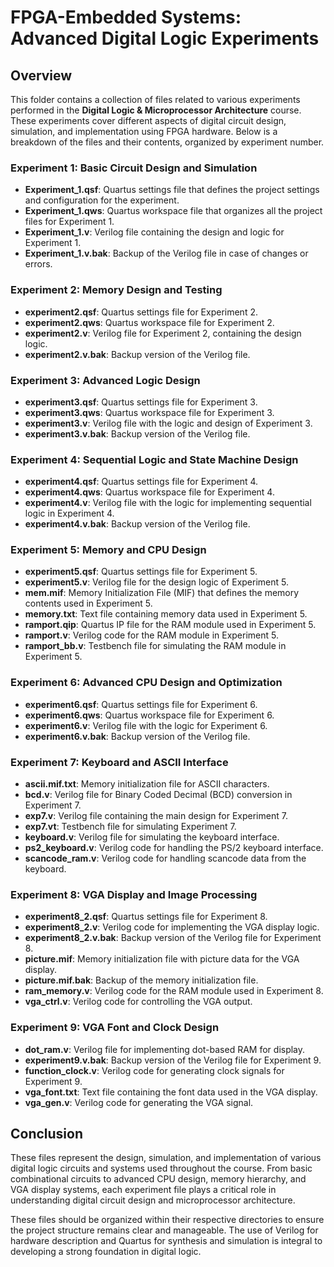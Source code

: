 # FPGA-Embedded Systems: Advanced Digital Logic Experiments

## Overview

This folder contains a collection of files related to various experiments performed in the **Digital Logic & Microprocessor Architecture** course. These experiments cover different aspects of digital circuit design, simulation, and implementation using FPGA hardware. Below is a breakdown of the files and their contents, organized by experiment number.

### **Experiment 1: Basic Circuit Design and Simulation**
- **Experiment_1.qsf**: Quartus settings file that defines the project settings and configuration for the experiment.
- **Experiment_1.qws**: Quartus workspace file that organizes all the project files for Experiment 1.
- **Experiment_1.v**: Verilog file containing the design and logic for Experiment 1.
- **Experiment_1.v.bak**: Backup of the Verilog file in case of changes or errors.

### **Experiment 2: Memory Design and Testing**
- **experiment2.qsf**: Quartus settings file for Experiment 2.
- **experiment2.qws**: Quartus workspace file for Experiment 2.
- **experiment2.v**: Verilog file for Experiment 2, containing the design logic.
- **experiment2.v.bak**: Backup version of the Verilog file.

### **Experiment 3: Advanced Logic Design**
- **experiment3.qsf**: Quartus settings file for Experiment 3.
- **experiment3.qws**: Quartus workspace file for Experiment 3.
- **experiment3.v**: Verilog file with the logic and design of Experiment 3.
- **experiment3.v.bak**: Backup version of the Verilog file.

### **Experiment 4: Sequential Logic and State Machine Design**
- **experiment4.qsf**: Quartus settings file for Experiment 4.
- **experiment4.qws**: Quartus workspace file for Experiment 4.
- **experiment4.v**: Verilog file with the logic for implementing sequential logic in Experiment 4.
- **experiment4.v.bak**: Backup version of the Verilog file.

### **Experiment 5: Memory and CPU Design**
- **experiment5.qsf**: Quartus settings file for Experiment 5.
- **experiment5.v**: Verilog file for the design logic of Experiment 5.
- **mem.mif**: Memory Initialization File (MIF) that defines the memory contents used in Experiment 5.
- **memory.txt**: Text file containing memory data used in Experiment 5.
- **ramport.qip**: Quartus IP file for the RAM module used in Experiment 5.
- **ramport.v**: Verilog code for the RAM module in Experiment 5.
- **ramport_bb.v**: Testbench file for simulating the RAM module in Experiment 5.

### **Experiment 6: Advanced CPU Design and Optimization**
- **experiment6.qsf**: Quartus settings file for Experiment 6.
- **experiment6.qws**: Quartus workspace file for Experiment 6.
- **experiment6.v**: Verilog file with the logic for Experiment 6.
- **experiment6.v.bak**: Backup version of the Verilog file.

### **Experiment 7: Keyboard and ASCII Interface**
- **ascii.mif.txt**: Memory initialization file for ASCII characters.
- **bcd.v**: Verilog file for Binary Coded Decimal (BCD) conversion in Experiment 7.
- **exp7.v**: Verilog file containing the main design for Experiment 7.
- **exp7.vt**: Testbench file for simulating Experiment 7.
- **keyboard.v**: Verilog file for simulating the keyboard interface.
- **ps2_keyboard.v**: Verilog code for handling the PS/2 keyboard interface.
- **scancode_ram.v**: Verilog code for handling scancode data from the keyboard.

### **Experiment 8: VGA Display and Image Processing**
- **experiment8_2.qsf**: Quartus settings file for Experiment 8.
- **experiment8_2.v**: Verilog code for implementing the VGA display logic.
- **experiment8_2.v.bak**: Backup version of the Verilog file for Experiment 8.
- **picture.mif**: Memory initialization file with picture data for the VGA display.
- **picture.mif.bak**: Backup of the memory initialization file.
- **ram_memory.v**: Verilog code for the RAM module used in Experiment 8.
- **vga_ctrl.v**: Verilog code for controlling the VGA output.
  
### **Experiment 9: VGA Font and Clock Design**
- **dot_ram.v**: Verilog file for implementing dot-based RAM for display.
- **experiment9.v.bak**: Backup version of the Verilog file for Experiment 9.
- **function_clock.v**: Verilog code for generating clock signals for Experiment 9.
- **vga_font.txt**: Text file containing the font data used in the VGA display.
- **vga_gen.v**: Verilog code for generating the VGA signal.

## Conclusion

These files represent the design, simulation, and implementation of various digital logic circuits and systems used throughout the course. From basic combinational circuits to advanced CPU design, memory hierarchy, and VGA display systems, each experiment file plays a critical role in understanding digital circuit design and microprocessor architecture.

These files should be organized within their respective directories to ensure the project structure remains clear and manageable. The use of Verilog for hardware description and Quartus for synthesis and simulation is integral to developing a strong foundation in digital logic.
